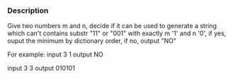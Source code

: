 ### Description

Give two numbers m and n, decide if it can be used to generate a string which can't contains substr "11" or "001" with exactly m '1' and n '0', if yes, ouput the minimum by dictionary order, if no, output "NO"

For example:
input  3 1
output NO

input  3 3
output 010101
